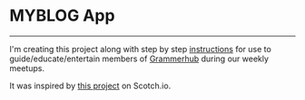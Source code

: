 # MYBLOG App

---

I'm creating this project along with step by step [instructions](https://climbing-wildcat-51a.notion.site/Make-a-Blog-App-using-Express-React-sqlite-and-Okta-a82ce7f530844f548c38a942ca18efe5) for use to guide/educate/entertain members of [Grammerhub](http://grammerhub.org/) during our weekly meetups.

It was inspired by [this project](https://scotch.io/tutorials/build-a-blog-using-expressjs-and-react-in-30-minutes) on Scotch.io.
